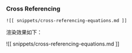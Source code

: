 ### Cross Referencing

```
![[ snippets/cross-referencing-equations.md ]]
```

渲染效果如下：

![[ snippets/cross-referencing-equations.md ]]
